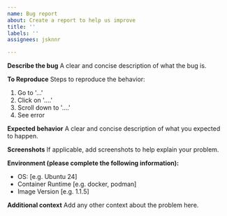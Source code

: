 ```yaml
---
name: Bug report
about: Create a report to help us improve
title: ''
labels: ''
assignees: jsknnr

---
```


**Describe the bug**
A clear and concise description of what the bug is.

**To Reproduce**
Steps to reproduce the behavior:
1. Go to '...'
2. Click on '....'
3. Scroll down to '....'
4. See error

**Expected behavior**
A clear and concise description of what you expected to happen.

**Screenshots**
If applicable, add screenshots to help explain your problem.

**Environment (please complete the following information):**
 - OS: [e.g. Ubuntu 24]
 - Container Runtime [e.g. docker, podman]
 - Image Version [e.g. 1.1.5]

**Additional context**
Add any other context about the problem here.
